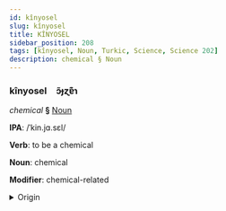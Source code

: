 ```yaml
---
id: kînyosel
slug: kînyosel
title: KÎNYOSEL
sidebar_position: 208
tags: [kînyosel, Noun, Turkic, Science, Science 202]
description: chemical § Noun
---
```


### kînyosel&emsp;<span kind="abugida">ɔ̃ɟɀɐ͊ɿ</span>

*chemical* **§** [Noun](../../tags/Noun)

**IPA**: /ˈkin.jɑ.sɛl/

**Verb**: to be a chemical

**Noun**: chemical

**Modifier**: chemical-related

<details>
    <summary>Origin</summary>
    Turkish kimyasal /cimˈjaːsæl/<br/>
    <em>Turkic Language Family</em>
</details>